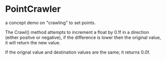# PointCrawler

a concept demo on "crawling" to set points. 

The Crawl() method attempts to increment a float by 0.1f in a direction (either positve or negative), if the difference is lower then the original value,
it will return the new value. 

If the orignal value and destination values are the same; it returns 0.0f.

